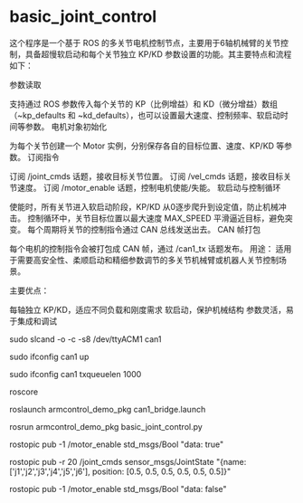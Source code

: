 # basic_joint_control
这个程序是一个基于 ROS 的多关节电机控制节点，主要用于6轴机械臂的关节控制，具备超慢软启动和每个关节独立 KP/KD 参数设置的功能。其主要特点和流程如下：

参数读取

支持通过 ROS 参数传入每个关节的 KP（比例增益）和 KD（微分增益）数组（~kp_defaults 和 ~kd_defaults），也可以设置最大速度、控制频率、软启动时间等参数。
电机对象初始化

为每个关节创建一个 Motor 实例，分别保存各自的目标位置、速度、KP/KD 等参数。
订阅指令

订阅 /joint_cmds 话题，接收目标关节位置。
订阅 /vel_cmds 话题，接收目标关节速度。
订阅 /motor_enable 话题，控制电机使能/失能。
软启动与控制循环

使能时，所有关节进入软启动阶段，KP/KD 从0逐步爬升到设定值，防止机械冲击。
控制循环中，关节目标位置以最大速度 MAX_SPEED 平滑逼近目标，避免突变。
每个周期将关节的控制指令通过 CAN 总线发送出去。
CAN 帧打包

每个电机的控制指令会被打包成 CAN 帧，通过 /can1_tx 话题发布。
用途：
适用于需要高安全性、柔顺启动和精细参数调节的多关节机械臂或机器人关节控制场景。

主要优点：

每轴独立 KP/KD，适应不同负载和刚度需求
软启动，保护机械结构
参数灵活，易于集成和调试

sudo slcand -o -c -s8 /dev/ttyACM1 can1

sudo ifconfig can1 up

sudo ifconfig can1 txqueuelen 1000 

roscore

roslaunch armcontrol_demo_pkg can1_bridge.launch

rosrun armcontrol_demo_pkg basic_joint_control.py

rostopic pub -1 /motor_enable std_msgs/Bool "data: true"

rostopic pub -r 20 /joint_cmds sensor_msgs/JointState "{name: ['j1','j2','j3','j4','j5','j6'], position: [0.5, 0.5, 0.5, 0.5, 0.5, 0.5]}"

rostopic pub -1 /motor_enable std_msgs/Bool "data: false"
